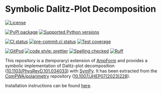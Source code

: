 # Symbolic Dalitz-Plot Decomposition

[![License](https://img.shields.io/badge/License-Apache_2.0-blue.svg)](https://www.apache.org/licenses/LICENSE-2.0)

[![PyPI package](https://badge.fury.io/py/ampform-dpd.svg)](https://pypi.org/project/ampform-dpd)
[![Supported Python versions](https://img.shields.io/pypi/pyversions/ampform-dpd)](https://pypi.org/project/ampform-dpd)

[![CI status](https://github.com/ComPWA/ampform-dpd/workflows/CI/badge.svg)](https://github.com/ComPWA/ampform-dpd/actions/workflows/ci.yml?query=branch%3Amain+workflow%3Aci)
[![pre-commit.ci status](https://results.pre-commit.ci/badge/github/ComPWA/ampform-dpd/main.svg)](https://results.pre-commit.ci/latest/github/ComPWA/ampform-dpd/main)
[![Test coverage](https://codecov.io/gh/ComPWA/ampform-dpd/branch/main/graph/badge.svg)](https://codecov.io/gh/ComPWA/ampform-dpd)

[![GitPod](https://img.shields.io/badge/gitpod-open-blue?logo=gitpod)](https://gitpod.io/#https://github.com/ComPWA/ampform-dpd)
[![code style: prettier](https://img.shields.io/badge/code_style-prettier-ff69b4.svg?style=flat-square)](https://github.com/prettier/prettier)
[![Spelling checked](https://img.shields.io/badge/cspell-checked-brightgreen.svg)](https://github.com/streetsidesoftware/cspell/tree/master/packages/cspell)
[![Ruff](https://img.shields.io/endpoint?url=https://raw.githubusercontent.com/charliermarsh/ruff/main/assets/badge/v2.json)](https://github.com/astral-sh/ruff)

This repository is a (temporary) extension of [AmpForm](https://ampform.rtfd.io) and provides a symbolic implementation of Dalitz-plot decomposition ([10.1103/PhysRevD.101.034033](https://journals.aps.org/prd/abstract/10.1103/PhysRevD.101.034033)) with [SymPy](https://www.sympy.org/en/index.html). It has been extracted from the [ComPWA/polarimetry](https://github.com/ComPWA/polarimetry) repository ([10.1007/JHEP07(2023)228](<https://doi.org/10.1007/JHEP07(2023)228>)).

Installation instructions can be found [here](https://compwa.github.io/ampform-dpd/#installation).
